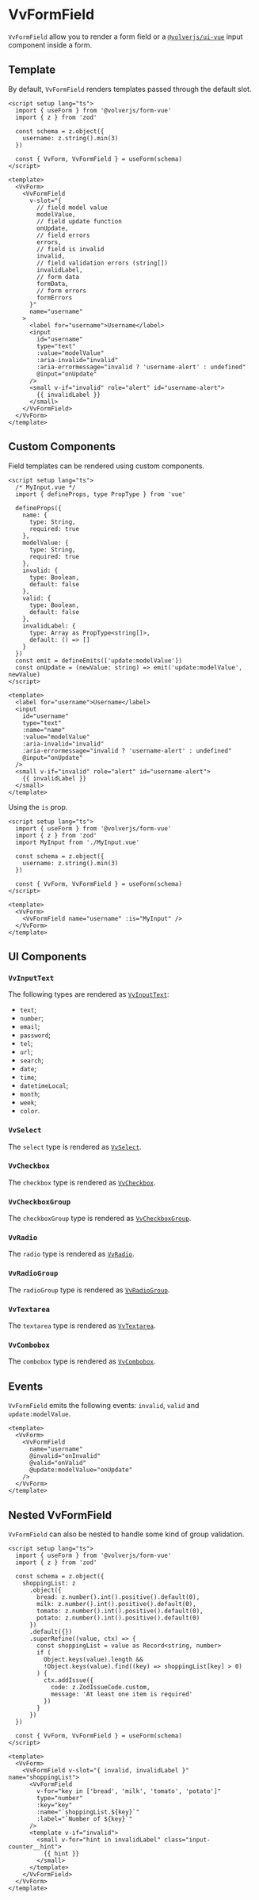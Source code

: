 # VvFormField

`VvFormField` allow you to render a form field or a [`@volverjs/ui-vue`](https://github.com/volverjs/ui-vue) input component inside a form.

## Template

By default, `VvFormField` renders templates passed through the default slot.

```vue
<script setup lang="ts">
  import { useForm } from '@volverjs/form-vue'
  import { z } from 'zod'

  const schema = z.object({
    username: z.string().min(3)
  })

  const { VvForm, VvFormField } = useForm(schema)
</script>

<template>
  <VvForm>
    <VvFormField
      v-slot="{
        // field model value
        modelValue,
        // field update function
        onUpdate,
        // field errors
        errors,
        // field is invalid
        invalid,
        // field validation errors (string[])
        invalidLabel,
        // form data
        formData,
        // form errors
        formErrors
      }"
      name="username"
    >
      <label for="username">Username</label>
      <input
        id="username"
        type="text"
        :value="modelValue"
        :aria-invalid="invalid"
        :aria-errormessage="invalid ? 'username-alert' : undefined"
        @input="onUpdate"
      />
      <small v-if="invalid" role="alert" id="username-alert">
        {{ invalidLabel }}
      </small>
    </VvFormField>
  </VvForm>
</template>
```

## Custom Components

Field templates can be rendered using custom components.

```vue
<script setup lang="ts">
  /* MyInput.vue */
  import { defineProps, type PropType } from 'vue'

  defineProps({
    name: {
      type: String,
      required: true
    },
    modelValue: {
      type: String,
      required: true
    },
    invalid: {
      type: Boolean,
      default: false
    },
    valid: {
      type: Boolean,
      default: false
    },
    invalidLabel: {
      type: Array as PropType<string[]>,
      default: () => []
    }
  })
  const emit = defineEmits(['update:modelValue'])
  const onUpdate = (newValue: string) => emit('update:modelValue', newValue)
</script>

<template>
  <label for="username">Username</label>
  <input
    id="username"
    type="text"
    :name="name"
    :value="modelValue"
    :aria-invalid="invalid"
    :aria-errormessage="invalid ? 'username-alert' : undefined"
    @input="onUpdate"
  />
  <small v-if="invalid" role="alert" id="username-alert">
    {{ invalidLabel }}
  </small>
</template>
```

Using the `is` prop.

```vue
<script setup lang="ts">
  import { useForm } from '@volverjs/form-vue'
  import { z } from 'zod'
  import MyInput from './MyInput.vue'

  const schema = z.object({
    username: z.string().min(3)
  })

  const { VvForm, VvFormField } = useForm(schema)
</script>

<template>
  <VvForm>
    <VvFormField name="username" :is="MyInput" />
  </VvForm>
</template>
```

## UI Components

### `VvInputText`

The following types are rendered as [`VvInputText`](https://volverjs.github.io/ui-vue/?path=/story/components-inputtext--default-story):

- `text`;
- `number`;
- `email`;
- `password`;
- `tel`;
- `url`;
- `search`;
- `date`;
- `time`;
- `datetimeLocal`;
- `month`;
- `week`;
- `color`.

### `VvSelect`

The `select` type is rendered as [`VvSelect`](https://volverjs.github.io/ui-vue/?path=/story/components-select--default-story).

### `VvCheckbox`

The `checkbox` type is rendered as [`VvCheckbox`](https://volverjs.github.io/ui-vue/?path=/story/components-checkbox--default-story).

### `VvCheckboxGroup`

The `checkboxGroup` type is rendered as [`VvCheckboxGroup`](https://volverjs.github.io/ui-vue/?path=/story/components-checkboxgroup--default-story).

### `VvRadio`

The `radio` type is rendered as [`VvRadio`](https://volverjs.github.io/ui-vue/?path=/story/components-radio--default-story).

### `VvRadioGroup`

The `radioGroup` type is rendered as [`VvRadioGroup`](https://volverjs.github.io/ui-vue/?path=/story/components-radiogroup--default-story).

### `VvTextarea`

The `textarea` type is rendered as [`VvTextarea`](https://volverjs.github.io/ui-vue/?path=/story/components-textarea--default-story).

### `VvCombobox`

The `combobox` type is rendered as [`VvCombobox`](https://volverjs.github.io/ui-vue/?path=/story/components-combobox--default-story).

## Events

`VvFormField` emits the following events: `invalid`, `valid` and `update:modelValue`.

```vue
<template>
  <VvForm>
    <VvFormField
      name="username"
      @invalid="onInvalid"
      @valid="onValid"
      @update:modelValue="onUpdate"
    />
  </VvForm>
</template>
```

## Nested VvFormField

`VvFormField` can also be nested to handle some kind of group validation.

```vue
<script setup lang="ts">
  import { useForm } from '@volverjs/form-vue'
  import { z } from 'zod'

  const schema = z.object({
    shoppingList: z
      .object({
        bread: z.number().int().positive().default(0),
        milk: z.number().int().positive().default(0),
        tomato: z.number().int().positive().default(0),
        potato: z.number().int().positive().default(0)
      })
      .default({})
      .superRefine((value, ctx) => {
        const shoppingList = value as Record<string, number>
        if (
          Object.keys(value).length &&
          !Object.keys(value).find((key) => shoppingList[key] > 0)
        ) {
          ctx.addIssue({
            code: z.ZodIssueCode.custom,
            message: 'At least one item is required'
          })
        }
      })
  })

  const { VvForm, VvFormField } = useForm(schema)
</script>

<template>
  <VvForm>
    <VvFormField v-slot="{ invalid, invalidLabel }" name="shoppingList">
      <VvFormField
        v-for="key in ['bread', 'milk', 'tomato', 'potato']"
        type="number"
        :key="key"
        :name="`shoppingList.${key}`"
        :label="`Number of ${key}`"
      />
      <template v-if="invalid">
        <small v-for="hint in invalidLabel" class="input-counter__hint">
          {{ hint }}
        </small>
      </template>
    </VvFormField>
  </VvForm>
</template>
```
